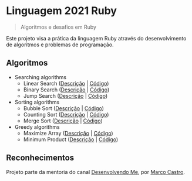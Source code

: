 # Linguagem 2021 Ruby

> Algoritmos e desafios em Ruby

Este projeto visa a prática da linguagem Ruby através do desenvolvimento de algoritmos e problemas de programação.

## Algoritmos

* Searching algorithms
  * Linear Search ([Descrição](https://www.geeksforgeeks.org/linear-search/) | [Código](/algorithms/linear_search.rb))
  * Binary Search ([Descrição](https://www.geeksforgeeks.org/binary-search/) | [Código](/algorithms/binary_search.rb))
  * Jump Search ([Descrição](https://www.geeksforgeeks.org/jump-search/) | [Código](/algorithms/jump_search.rb))
* Sorting algorithms
  * Bubble Sort ([Descrição](https://www.geeksforgeeks.org/bubble-sort/) | [Código](/algorithms/bubble_sort.rb))
  * Counting Sort ([Descrição](https://www.geeksforgeeks.org/counting-sort/) | [Código](/algorithms/counting_sort.rb))
  * Merge Sort ([Descrição](https://www.geeksforgeeks.org/merge-sort/) | [Código](/algorithms/merge_sort.rb))
* Greedy algorithms
  * Maximize Array ([Descrição](https://www.geeksforgeeks.org/maximize-array-sun-after-k-negation-operations/) | [Código](/algorithms/maximize_array.rb))
  * Minimum Product ([Descrição](https://www.geeksforgeeks.org/minimum-product-subset-array/) | [Código](/algorithms/minimum_product.rb))

## Reconhecimentos

Projeto parte da mentoria do canal [Desenvolvendo Me](https://www.youtube.com/channel/UCp98bXHSc01w8fBfkkgHB1Q), por [Marco Castro](https://github.com/marcodotcastro).
